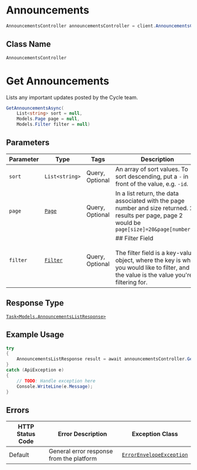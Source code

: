 # Announcements

```csharp
AnnouncementsController announcementsController = client.AnnouncementsController;
```

## Class Name

`AnnouncementsController`


# Get Announcements

Lists any important updates posted by the Cycle team.

```csharp
GetAnnouncementsAsync(
    List<string> sort = null,
    Models.Page page = null,
    Models.Filter filter = null)
```

## Parameters

| Parameter | Type | Tags | Description |
|  --- | --- | --- | --- |
| `sort` | `List<string>` | Query, Optional | An array of sort values. To sort descending, put a `-` in front of the value, e.g. `-id`. |
| `page` | [`Page`](../../doc/models/page.md) | Query, Optional | In a list return, the data associated with the page number and size returned. 20 results per page, page 2 would be `page[size]=20&page[number]=2` |
| `filter` | [`Filter`](../../doc/models/filter.md) | Query, Optional | ## Filter Field<br><br>The filter field is a key-value object, where the key is what you would like to filter, and the value is the value you're filtering for. |

## Response Type

[`Task<Models.AnnouncementsListResponse>`](../../doc/models/announcements-list-response.md)

## Example Usage

```csharp
try
{
    AnnouncementsListResponse result = await announcementsController.GetAnnouncementsAsync();
}
catch (ApiException e)
{
    // TODO: Handle exception here
    Console.WriteLine(e.Message);
}
```

## Errors

| HTTP Status Code | Error Description | Exception Class |
|  --- | --- | --- |
| Default | General error response from the platform | [`ErrorEnvelopeException`](../../doc/models/error-envelope-exception.md) |

